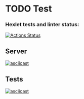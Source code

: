 # TODO Test

### Hexlet tests and linter status:
[![Actions Status](https://github.com/rustamyusupov/frontend-testing-react-project-lvl2/workflows/hexlet-check/badge.svg)](https://github.com/rustamyusupov/frontend-testing-react-project-lvl2/actions)

## Server
[![asciicast](https://asciinema.org/a/xo6STpDxE9JI5Hc2nKSlnJ3Bf.svg)](https://asciinema.org/a/xo6STpDxE9JI5Hc2nKSlnJ3Bf)

## Tests
[![asciicast](https://asciinema.org/a/WbQosYWEIvxy5kkNevX9eSQrs.svg)](https://asciinema.org/a/WbQosYWEIvxy5kkNevX9eSQrs)
